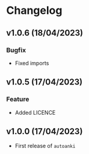 # Changelog

## v1.0.6 (18/04/2023)

### Bugfix
- Fixed imports

## v1.0.5 (17/04/2023)

### Feature

- Added LICENCE

## v1.0.0 (17/04/2023)

- First release of `autoanki`